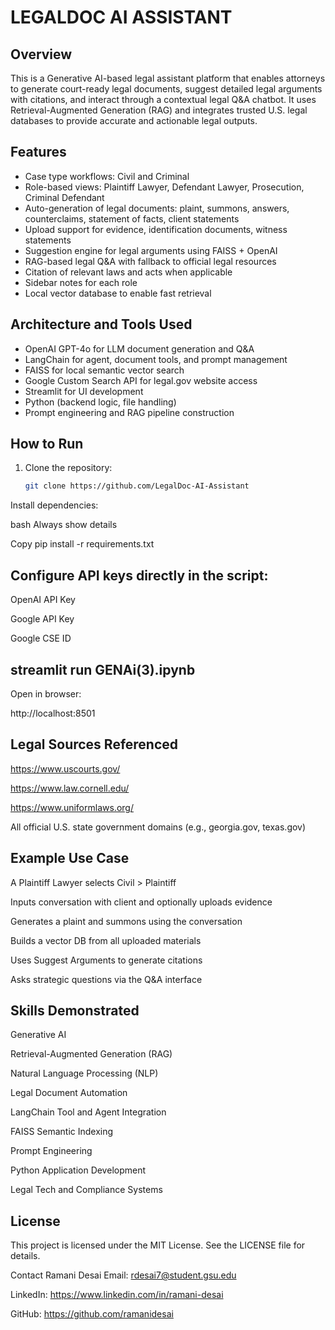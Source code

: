 # LEGALDOC AI ASSISTANT

## Overview

This is a Generative AI-based legal assistant platform that enables attorneys to generate court-ready legal documents, suggest detailed legal arguments with citations, and interact through a contextual legal Q&A chatbot. It uses Retrieval-Augmented Generation (RAG) and integrates trusted U.S. legal databases to provide accurate and actionable legal outputs.

## Features

- Case type workflows: Civil and Criminal  
- Role-based views: Plaintiff Lawyer, Defendant Lawyer, Prosecution, Criminal Defendant  
- Auto-generation of legal documents: plaint, summons, answers, counterclaims, statement of facts, client statements  
- Upload support for evidence, identification documents, witness statements  
- Suggestion engine for legal arguments using FAISS + OpenAI  
- RAG-based legal Q&A with fallback to official legal resources  
- Citation of relevant laws and acts when applicable  
- Sidebar notes for each role  
- Local vector database to enable fast retrieval  

## Architecture and Tools Used

- OpenAI GPT-4o for LLM document generation and Q&A  
- LangChain for agent, document tools, and prompt management  
- FAISS for local semantic vector search  
- Google Custom Search API for legal.gov website access  
- Streamlit for UI development  
- Python (backend logic, file handling)  
- Prompt engineering and RAG pipeline construction  

## How to Run

1. Clone the repository:

   ```bash
   git clone https://github.com/LegalDoc-AI-Assistant  
   
Install dependencies:

bash
Always show details

Copy
pip install -r requirements.txt
## Configure API keys directly in the script:

OpenAI API Key

Google API Key

Google CSE ID

## streamlit run GENAi(3).ipynb
Open in browser:

http://localhost:8501

## Legal Sources Referenced
https://www.uscourts.gov/

https://www.law.cornell.edu/

https://www.uniformlaws.org/

All official U.S. state government domains (e.g., georgia.gov, texas.gov)
 
## Example Use Case
A Plaintiff Lawyer selects Civil > Plaintiff

Inputs conversation with client and optionally uploads evidence

Generates a plaint and summons using the conversation

Builds a vector DB from all uploaded materials

Uses Suggest Arguments to generate citations

Asks strategic questions via the Q&A interface

## Skills Demonstrated
Generative AI

Retrieval-Augmented Generation (RAG)

Natural Language Processing (NLP)

Legal Document Automation

LangChain Tool and Agent Integration

FAISS Semantic Indexing

Prompt Engineering

Python Application Development

Legal Tech and Compliance Systems

## License
This project is licensed under the MIT License. See the LICENSE file for details.

Contact
Ramani Desai
Email: rdesai7@student.gsu.edu

LinkedIn: https://www.linkedin.com/in/ramani-desai

GitHub: https://github.com/ramanidesai
